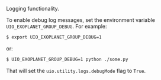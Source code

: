 Logging functionality.

To enable debug log messages, set the environment variable `UIO_EXOPLANET_GROUP_DEBUG`. For example:

``` sh
$ export UIO_EXOPLANET_GROUP_DEBUG=1
```

or:

``` sh
$ UIO_EXOPLANET_GROUP_DEBUG=1 python ./some.py
```

That will set the `uio.utility.logs.debugMode` flag to `True`.
